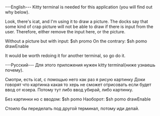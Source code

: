 ---English---
Kitty terminal is needed for this application (you will find out why below).

Look, there's icat, and I'm using it to draw a picture.
The docks say that some kind of crap picture will not be able to draw if there is input from the user. Therefore, either remove the input here, or the picture.

Without a picture but with input: $sh promo
On the contrary: $sh pomo drawEnable

It would be worth redoing it for another terminal, so go do it.

---Русский---
Для этого приложения нужен kitty terminal(ниже узнаешь почему).

Смотри, есть icat, с помощью него как раз я рисую картинку
Доки говорят что картинка какая то херь не сможет отрисовать если будет ввод от юзера. Потому тут либо ввод убирай, либо картинку.

Без картинки но с вводом: $sh pomo
Наоборот: $sh pomo drawEnable

Стоило бы переделать под другой терминал, потому иди делай.
